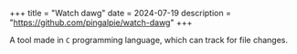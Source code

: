 +++
title = "Watch dawg"
date = 2024-07-19
description = "https://github.com/pingalpie/watch-dawg"
+++

A tool made in `C` programming language, which can track for file changes.
<!-- more -->

